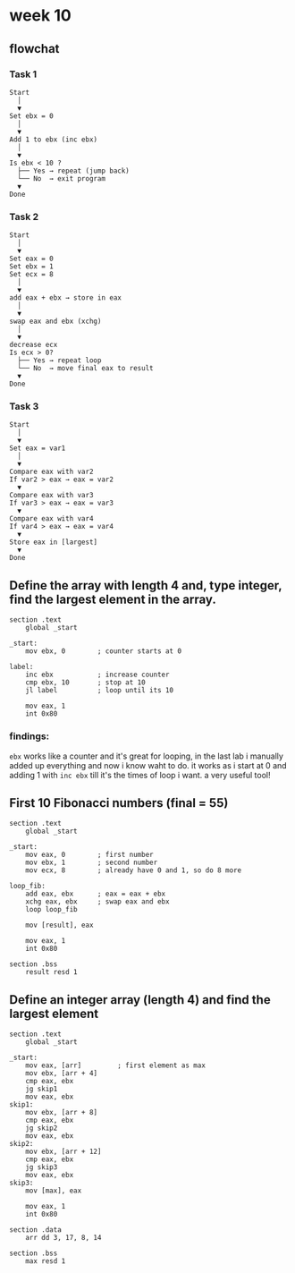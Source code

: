 # week 10
## flowchat
### Task 1 
```text
Start
  │
  ▼
Set ebx = 0
  │
  ▼
Add 1 to ebx (inc ebx)
  │
  ▼
Is ebx < 10 ?
  ├── Yes → repeat (jump back)
  └── No  → exit program
  ▼
Done
```
### Task 2 

```text
Start
  │
  ▼
Set eax = 0
Set ebx = 1
Set ecx = 8 
  │
  ▼
add eax + ebx → store in eax
  │
  ▼
swap eax and ebx (xchg)
  │
  ▼
decrease ecx
Is ecx > 0?
  ├── Yes → repeat loop
  └── No  → move final eax to result
  ▼
Done
```

### Task 3

```text
Start
  │
  ▼
Set eax = var1
  │
  ▼
Compare eax with var2
If var2 > eax → eax = var2
  ▼
Compare eax with var3
If var3 > eax → eax = var3
  ▼
Compare eax with var4
If var4 > eax → eax = var4
  ▼
Store eax in [largest]
  ▼
Done
```

## Define the array with length 4 and, type integer, find the largest element in the array.
```assembly
section .text
    global _start

_start:
    mov ebx, 0        ; counter starts at 0

label:
    inc ebx           ; increase counter
    cmp ebx, 10       ; stop at 10
    jl label          ; loop until its 10

    mov eax, 1
    int 0x80
```
### findings:
 `ebx` works like a counter and it's great for looping, in the last lab i manually added up everything and now i know waht to do. it works as i start at 0 and adding 1 with `inc ebx` till it's the times of loop i want. a very useful tool!
##  First 10 Fibonacci numbers (final = 55)
```assembly
section .text
    global _start

_start:
    mov eax, 0        ; first number
    mov ebx, 1        ; second number
    mov ecx, 8        ; already have 0 and 1, so do 8 more

loop_fib:
    add eax, ebx      ; eax = eax + ebx
    xchg eax, ebx     ; swap eax and ebx
    loop loop_fib

    mov [result], eax 

    mov eax, 1
    int 0x80

section .bss
    result resd 1
```
## Define an integer array (length 4) and find the largest element
```assembly
section .text
    global _start

_start:
    mov eax, [arr]         ; first element as max
    mov ebx, [arr + 4]
    cmp eax, ebx
    jg skip1
    mov eax, ebx
skip1:
    mov ebx, [arr + 8]
    cmp eax, ebx
    jg skip2
    mov eax, ebx
skip2:
    mov ebx, [arr + 12]
    cmp eax, ebx
    jg skip3
    mov eax, ebx
skip3:
    mov [max], eax

    mov eax, 1
    int 0x80

section .data
    arr dd 3, 17, 8, 14

section .bss
    max resd 1
```
